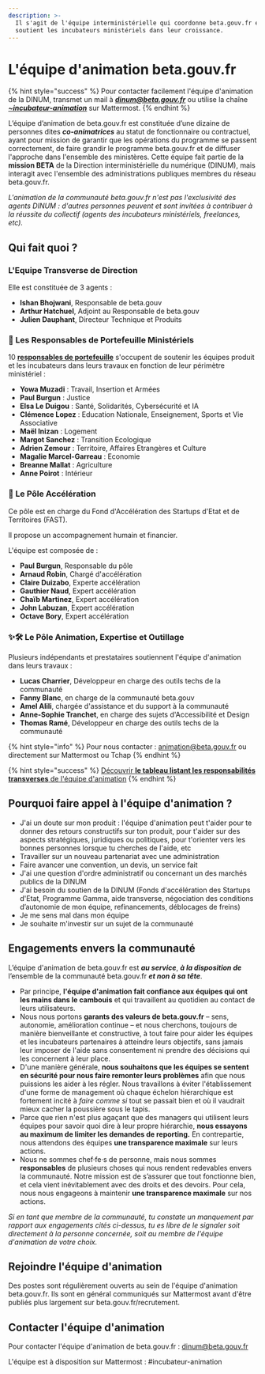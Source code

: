 ```yaml
---
description: >-
  Il s'agit de l'équipe interministérielle qui coordonne beta.gouv.fr et qui
  soutient les incubateurs ministériels dans leur croissance.
---
```


# L'équipe d'animation beta.gouv.fr

{% hint style="success" %}
Pour contacter facilement l'équipe d'animation de la DINUM, transmet un mail à _**dinum@beta.gouv.fr**_ ou utilise la chaîne [_**\~incubateur-animation**_](https://mattermost.incubateur.net/betagouv/channels/incubateur-animation) sur Mattermost.
{% endhint %}

L’équipe d’animation de beta.gouv.fr est constituée d’une dizaine de personnes dites _**co-animatrices**_ au statut de fonctionnaire ou contractuel, ayant pour mission de garantir que les opérations du programme se passent correctement, de faire grandir le programme beta.gouv.fr et de diffuser l'approche dans l'ensemble des ministères. Cette équipe fait partie de la **mission BETA** de la Direction interministérielle du numérique (DINUM), mais interagit avec l'ensemble des administrations publiques membres du réseau beta.gouv.fr.

_L'animation de la communauté beta.gouv.fr n'est pas l'exclusivité des agents DINUM : d'autres personnes peuvent et sont invitées à contribuer à la réussite du collectif (agents des incubateurs ministériels, freelances, etc)._

## Qui fait quoi ?

### L'Equipe Transverse de Direction

Elle est constituée de  3 agents :&#x20;

* **Ishan Bhojwani**, Responsable de beta.gouv
* **Arthur Hatchuel**, Adjoint au Responsable de beta.gouv
* **Julien Dauphant**, Directeur Technique et Produits

### 💼 Les Responsables de Portefeuille Ministériels

10 [**responsables de portefeuille**](../../gerer-sa-startup-detat-ou-de-territoires-au-quotidien/decouvrir-les-differents-metiers-dune-startup-detat/les-differents-metiers-dans-une-startup-detat/responsables-de-portefeuille.md) s'occupent de soutenir les équipes produit et les incubateurs dans leurs travaux en fonction de leur périmètre ministériel :&#x20;

* **Yowa Muzadi** : Travail, Insertion et Armées
* **Paul Burgun** : Justice
* **Elsa Le Duigou** : Santé, Solidarités, Cybersécurité et IA
* **Clémence Lopez** : Education Nationale, Enseignement, Sports et Vie Associative
* **Maël Inizan** : Logement
* **Margot Sanchez** : Transition Ecologique
* **Adrien Zemour** : Territoire, Affaires Etrangères et Culture
* **Magalie Marcel-Garreau** : Economie
* **Breanne Mallat** : Agriculture
* **Anne Poirot** : Intérieur&#x20;

### 🚀 Le Pôle Accélération

Ce pôle est en charge du Fond d'Accélération des Startups d'Etat et de Territoires (FAST).

Il propose un accompagnement humain et financier.

L'équipe est composée de :&#x20;

* **Paul Burgun**, Responsable du pôle
* **Arnaud Robin**, Chargé d'accélération
* **Claire Duizabo**, Experte accélération
* **Gauthier Naud**, Expert accélération
* **Chaïb Martinez**, Expert accélération
* **John Labuzan**, Expert accélération
* **Octave Bory**, Expert accélération

### ✨🛠️ Le Pôle Animation, Expertise et Outillage

Plusieurs indépendants et prestataires soutiennent l'équipe d'animation dans leurs travaux :

* **Lucas Charrier**, Développeur en charge des outils techs de la communauté
* **Fanny Blanc**, en charge de la communauté beta.gouv
* **Amel Alili**, chargée d'assistance et du support à  la communauté
* **Anne-Sophie Tranchet**, en charge des sujets d'Accessibilité et Design
* **Thomas Ramé**, Développeur en charge des outils techs de la communauté

{% hint style="info" %}
Pour nous contacter : animation@beta.gouv.fr ou directement sur Mattermost ou Tchap
{% endhint %}

{% hint style="success" %}
[Découvrir **le tableau listant les responsabilités transverses** de l'équipe d'animation](https://betagouv-dinum.notion.site/Responsabilit-s-transverses-1772ece2c2124265aeb74466114aa411)
{% endhint %}

## Pourquoi faire appel à l'équipe d'animation ?



* J'ai un doute sur mon produit : l'équipe d'animation peut t'aider pour te donner des retours constructifs sur ton produit, pour t'aider sur des aspects stratégiques, juridiques ou politiques, pour t'orienter vers les bonnes personnes lorsque tu cherches de l'aide, etc
* Travailler sur un nouveau partenariat avec une administration
* Faire avancer une convention, un devis, un service fait
* J'ai une question d'ordre administratif ou concernant un des marchés publics de la DINUM
* J'ai besoin du soutien de la DINUM (Fonds d'accélération des Startups d'Etat, Programme Gamma, aide transverse, négociation des conditions d’autonomie de mon équipe, refinancements, déblocages de freins)
* Je me sens mal dans mon équipe
* Je souhaite m'investir sur un sujet de la communauté

## Engagements envers la communauté

L’équipe d'animation de beta.gouv.fr est _**au service**_, _**à la disposition de**_ l’ensemble de la communauté beta.gouv.fr _**et non à sa tête**_.

* Par principe, **l'équipe d'animation fait confiance aux équipes qui ont les mains dans le cambouis** et qui travaillent au quotidien au contact de leurs utilisateurs.
* Nous nous portons **garants des valeurs de beta.gouv.fr** – sens, autonomie, amélioration continue – et nous cherchons, toujours de manière bienveillante et constructive, à tout faire pour aider les équipes et les incubateurs partenaires à atteindre leurs objectifs, sans jamais leur imposer de l'aide sans consentement ni prendre des décisions qui les concernent à leur place.
* D'une manière générale, **nous souhaitons que les équipes se sentent en sécurité pour nous faire remonter leurs problèmes** afin que nous puissions les aider à les régler. Nous travaillons à éviter l'établissement d'une forme de management où chaque échelon hiérarchique est fortement incité à _faire comme si_ tout se passait bien et où il vaudrait mieux cacher la poussière sous le tapis.
* Parce que rien n'est plus agaçant que des managers qui utilisent leurs équipes pour savoir quoi dire à leur propre hiérarchie, **nous essayons au maximum de limiter les demandes de reporting.** En contrepartie, nous attendons des équipes **une transparence maximale** sur leurs actions.
* Nous ne sommes chef·fe·s de personne, mais nous sommes **responsables** de plusieurs choses qui nous rendent redevables envers la communauté. Notre mission est de s’assurer que tout fonctionne bien, et cela vient inévitablement avec des droits et des devoirs. Pour cela, nous nous engageons à maintenir **une transparence maximale** sur nos actions.

_Si en tant que membre de la communauté, tu constate un manquement par rapport aux engagements cités ci-dessus, tu es libre de le signaler soit directement à la personne concernée, soit au membre de l'équipe d'animation de votre choix._

## Rejoindre l'équipe d'animation <a href="#rejoindre-lequipe-danimation" id="rejoindre-lequipe-danimation"></a>

Des postes sont régulièrement ouverts au sein de l'équipe d'animation beta.gouv.fr. Ils sont en général communiqués sur Mattermost avant d'être publiés plus largement sur beta.gouv.fr/recrutement.

## Contacter l'équipe d'animation

Pour contacter l'équipe d'animation de beta.gouv.fr : dinum@beta.gouv.fr

L'équipe est à disposition sur Mattermost : #incubateur-animation

